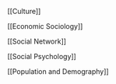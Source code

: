 [[Culture]]

[[Economic Sociology]]

[[Social Network]]

[[Social Psychology]]

[[Population and Demography]]
